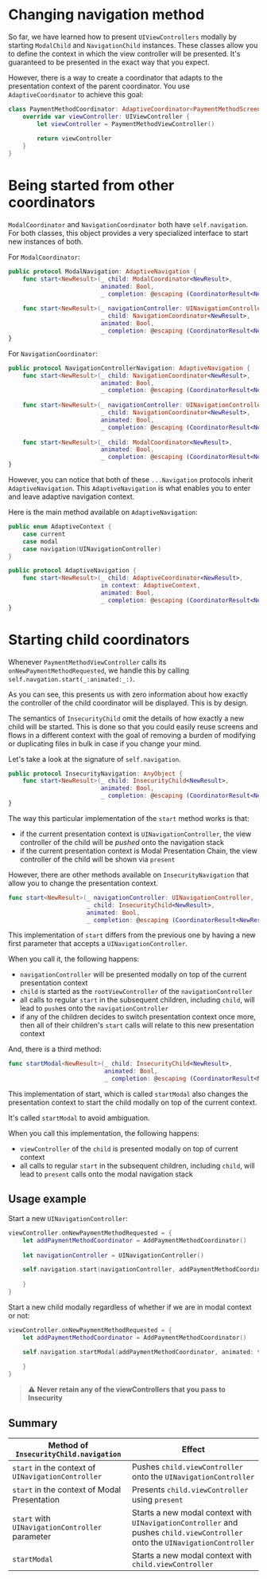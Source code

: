 # Changing navigation method

So far, we have learned how to present `UIViewControllers` modally by starting `ModalChild` and `NavigationChild` instances.  These classes allow you to define the context in which the view controller will be presented. It's guaranteed to be presented in the exact way that you expect.

However, there is a way to create a coordinator that adapts to the presentation context of the parent coordinator. You use `AdaptiveCoordinator` to achieve this goal:

```swift
class PaymentMethodCoordinator: AdaptiveCoordinator<PaymentMethodScreenResult> {
    override var viewController: UIViewController {
        let viewController = PaymentMethodViewController()
        
        return viewController
    }
}
```

# Being started from other coordinators

`ModalCoordinator` and `NavigationCoordinator` both have `self.navigation`. For both classes, this object provides a very specialized interface to start new instances of both.

For `ModalCoordinator`:

```swift
public protocol ModalNavigation: AdaptiveNavigation {
    func start<NewResult>(_ child: ModalCoordinator<NewResult>,
                          animated: Bool,
                          _ completion: @escaping (CoordinatorResult<NewResult>) -> Void)
    
    func start<NewResult>(_ navigationController: UINavigationController,
                          _ child: NavigationCoordinator<NewResult>,
                          animated: Bool,
                          _ completion: @escaping (CoordinatorResult<NewResult>) -> Void)
}
```

For `NavigationCoordinator`:

```swift
public protocol NavigationControllerNavigation: AdaptiveNavigation {
    func start<NewResult>(_ child: NavigationCoordinator<NewResult>,
                          animated: Bool,
                          _ completion: @escaping (CoordinatorResult<NewResult>) -> Void)
    
    func start<NewResult>(_ navigationController: UINavigationController,
                          _ child: NavigationCoordinator<NewResult>,
                          animated: Bool,
                          _ completion: @escaping (CoordinatorResult<NewResult>) -> Void)
    
    func start<NewResult>(_ child: ModalCoordinator<NewResult>,
                          animated: Bool,
                          _ completion: @escaping (CoordinatorResult<NewResult>) -> Void)
}
```

However, you can notice that both of these `...Navigation` protocols inherit `AdaptiveNavigation`. This `AdaptiveNavigation` is what enables you to enter and leave adaptive navigation context.

Here is the main method available on `AdaptiveNavigation`:

```swift
public enum AdaptiveContext {
    case current
    case modal
    case navigation(UINavigationController)
}

public protocol AdaptiveNavigation {
    func start<NewResult>(_ child: AdaptiveCoordinator<NewResult>,
                          in context: AdaptiveContext,
                          animated: Bool,
                          _ completion: @escaping (CoordinatorResult<NewResult>) -> Void)
}
```

# Starting child coordinators

Whenever `PaymentMethodViewController` calls its `onNewPaymentMethodRequested`, we handle this by calling `self.navgation.start(_:animated:_:)`.

As you can see, this presents us with zero information about how exactly the controller of the child coordinator will be displayed. This is by design.

The semantics of `InsecurityChild` omit the details of how exactly a new child will be started. This is done so that you could easily reuse screens and flows in a different context with the goal of removing a burden of modifying or duplicating files in bulk in case if you change your mind.

Let's take a look at the signature of `self.navigation`.

```swift
public protocol InsecurityNavigation: AnyObject {
    func start<NewResult>(_ child: InsecurityChild<NewResult>,
                          animated: Bool,
                          _ completion: @escaping (CoordinatorResult<NewResult>) -> Void)
}
```
The way this particular implementation of the `start` method works is that:
- if the current presentation context is `UINavigationController`, the view controller of the child will be *pushed* onto the navigation stack
- if the current presentation context is Modal Presentation Chain, the view controller of the child will be shown via `present`

However, there are other methods available on `InsecurityNavigation` that allow you to change the presentation context.

```swift
func start<NewResult>(_ navigationController: UINavigationController,
                      _ child: InsecurityChild<NewResult>,
                      animated: Bool,
                      _ completion: @escaping (CoordinatorResult<NewResult>) -> Void)
```

This implementation of `start` differs from the previous one by having a new first parameter that accepts a `UINavigationController`.

When you call it, the following happens:
- `navigationController` will be presented modally on top of the current presentation context
- `child` is started as the `rootViewController` of the `navigationController`
- all calls to regular `start` in the subsequent children, including `child`, will lead to `push`es onto the `navigationController`
- if any of the children decides to switch presentation context once more, then all of their children's `start` calls will relate to this new presentation context

And, there is a third method:

```swift
func startModal<NewResult>(_ child: InsecurityChild<NewResult>,
                           animated: Bool,
                           _ completion: @escaping (CoordinatorResult<NewResult>) -> Void)
```
This implementation of start, which is called `startModal` also changes the presentation context to start the child modally on top of the current context.

It's called `startModal` to avoid ambiguation.

When you call this implementation, the following happens:
- `viewController` of the `child` is presented modally on top of current context
- all calls to regular `start` in the subsequent children, including `child`, will lead to `present` calls onto the modal navigation stack

## Usage example

Start a new `UINavigationController`:
```swift
viewController.onNewPaymentMethodRequested = {
    let addPaymentMethodCoordinator = AddPaymentMethodCoordinator()
    
    let navigationController = UINavigationController()

    self.navigation.start(navigationController, addPaymentMethodCoordinator, animated: true) { result in
        
    }
}
```

Start a new child modally regardless of whether if we are in modal context or not:
```swift
viewController.onNewPaymentMethodRequested = {
    let addPaymentMethodCoordinator = AddPaymentMethodCoordinator()

    self.navigation.startModal(addPaymentMethodCoordinator, animated: true) { result in
        
    }
}
```

> ⚠️ **Never retain any of the viewControllers that you pass to Insecurity**

## Summary
Method of `InsecurityChild.navigation`|Effect
---|---
`start` in the context of `UINavigationController`|Pushes `child.viewController` onto the `UINavigationController`
`start` in the context of Modal Presentation|Presents `child.viewController` using `present`
`start` with `UINavigationController` parameter|Starts a new modal context with `UINavigationController` and pushes `child.viewController` onto the `UINavigationController`
`startModal`|Starts a new modal context with `child.viewController`